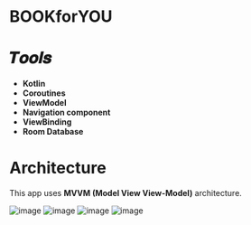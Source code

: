 
# BOOKforYOU
# 𝑻𝒐𝒐𝒍𝒔
- **Kotlin**
- **Coroutines**
- **ViewModel**
- **Navigation component**
- **ViewBinding**
- **Room Database**
# Architecture 
This app uses **MVVM (Model View View-Model)** architecture.


![image](https://user-images.githubusercontent.com/110932669/236910177-71306107-b907-4dcd-8418-868fd858f9b1.png)
![image](https://user-images.githubusercontent.com/110932669/236910311-a179c563-910b-4826-a2e6-9900a688bc3a.png)
![image](https://user-images.githubusercontent.com/110932669/236910396-eba487b6-173c-4df6-b5e0-2d21a56dc446.png)
![image](https://user-images.githubusercontent.com/110932669/236910518-e0eee47b-a1f2-4366-b3d2-cc561983146d.png)

